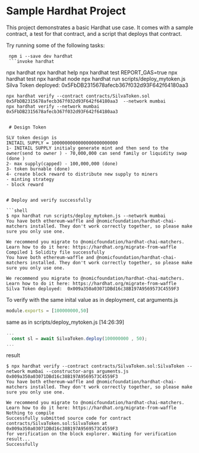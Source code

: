 # Sample Hardhat Project

This project demonstrates a basic Hardhat use case. It comes with a sample contract, a test for that contract, and a script that deploys that contract.

Try running some of the following tasks:

```shell
 npm i --save dev hardhat
 ```invoke hardhat
 ```
 npx hardhat 
npx hardhat help
npx hardhat test
REPORT_GAS=true npx hardhat test
npx hardhat node
npx hardhat run scripts/deploy_mytoken.js
Silva Token deployed:  0x5FbDB2315678afecb367f032d93F642f64180aa3
```
npx hardhat verify --contract contracts/SilvaToken.sol 0x5FbDB2315678afecb367f032d93F642f64180aa3  --network mumbai
npx hardhat verify --network mumbai 0x5FbDB2315678afecb367f032d93F642f64180aa3
 

 # Design Token

SLV token design is
INITAIL SUPPLY = 1000000000000000000000000
1- INITAIL SUPPLY initialy generate mint and then send to the owner(send to owner ) - 70,000,000 can send family or liquidity swap (done )
2- max supply(capped) - 100,000,000 (done)
3- token burnable (done)
4- create block reward to distribute new supply to miners
- minting strategy
- block reward


# Deploy and verify successfully

```shell
$ npx hardhat run scripts/deploy_mytoken.js --network mumbai
You have both ethereum-waffle and @nomicfoundation/hardhat-chai-matchers installed. They don't work correctly together, so please make sure you only use one.

We recommend you migrate to @nomicfoundation/hardhat-chai-matchers. Learn how to do it here: https://hardhat.org/migrate-from-waffle
Compiled 1 Solidity file successfully
You have both ethereum-waffle and @nomicfoundation/hardhat-chai-matchers installed. They don't work correctly together, so please make sure you only use one.

We recommend you migrate to @nomicfoundation/hardhat-chai-matchers. Learn how to do it here: https://hardhat.org/migrate-from-waffle
Silva Token deployed:  0x009a350a03071DBd16c38B197A9569573C4559F3
```
To verify with the same inital value as in deployment, cat arguments.js
```javascript
module.exports = [100000000,50]
```
same as in scripts/deploy_mytoken.js                          [14:26:39]
```javascript
...
  const sl = await SilvaToken.deploy(100000000 , 50);
...

```
result
```shell
$ npx hardhat verify --contract contracts/SilvaToken.sol:SilvaToken --network mumbai --constructor-args arguments.js 0x009a350a03071DBd16c38B197A9569573C4559F3
You have both ethereum-waffle and @nomicfoundation/hardhat-chai-matchers installed. They don't work correctly together, so please make sure you only use one.

We recommend you migrate to @nomicfoundation/hardhat-chai-matchers. Learn how to do it here: https://hardhat.org/migrate-from-waffle
Nothing to compile
Successfully submitted source code for contract
contracts/SilvaToken.sol:SilvaToken at 0x009a350a03071DBd16c38B197A9569573C4559F3
for verification on the block explorer. Waiting for verification result...
Successfully
```

